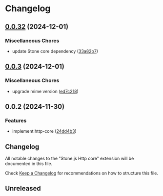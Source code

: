 # Changelog

## [0.0.32](https://github.com/stonemjs/http-core/compare/v0.0.3...v0.0.32) (2024-12-01)


### Miscellaneous Chores

* update Stone core dependency ([33a82b7](https://github.com/stonemjs/http-core/commit/33a82b77e98ade423889148c13f25ccd40b75c8a))

## [0.0.3](https://github.com/stonemjs/http-core/compare/v0.0.2...v0.0.3) (2024-12-01)


### Miscellaneous Chores

* upgrade mime version ([ed7c218](https://github.com/stonemjs/http-core/commit/ed7c2187bd85b6877da7cd9f8c94448716446e07))

## 0.0.2 (2024-11-30)


### Features

* implement http-core ([24dd4b3](https://github.com/stonemjs/http-core/commit/24dd4b3f1e59fc19fb65fa5316121fe4b68e4f41))

## Changelog

All notable changes to the "Stone.js Http core" extension will be documented in this file.

Check [Keep a Changelog](http://keepachangelog.com/) for recommendations on how to structure this file.

## Unreleased
